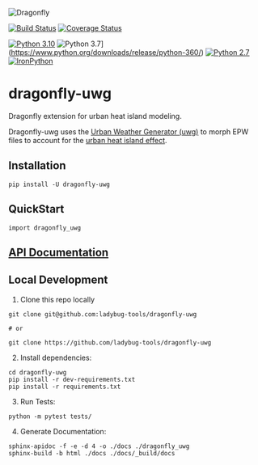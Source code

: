 ![Dragonfly](https://www.ladybug.tools/assets/img/dragonfly.png)

[![Build Status](https://github.com/ladybug-tools/dragonfly-uwg/workflows/CI/badge.svg)](https://github.com/ladybug-tools/dragonfly-uwg/actions)
[![Coverage Status](https://coveralls.io/repos/github/ladybug-tools/dragonfly-uwg/badge.svg?branch=master)](https://coveralls.io/github/ladybug-tools/dragonfly-uwg)

[![Python 3.10](https://img.shields.io/badge/python-3.10-orange.svg)](https://www.python.org/downloads/release/python-3100/) ![Python 3.7](https://img.shields.io/badge/python-3.7-blue.svg)](https://www.python.org/downloads/release/python-360/) [![Python 2.7](https://img.shields.io/badge/python-2.7-green.svg)](https://www.python.org/downloads/release/python-270/) [![IronPython](https://img.shields.io/badge/ironpython-2.7-red.svg)](https://github.com/IronLanguages/ironpython2/releases/tag/ipy-2.7.8/)

# dragonfly-uwg

Dragonfly extension for urban heat island modeling.

Dragonfly-uwg uses the [Urban Weather Generator (uwg)](https://github.com/ladybug-tools/uwg) to morph EPW files to account for the [urban heat island effect](https://en.wikipedia.org/wiki/Urban_heat_island).

## Installation

`pip install -U dragonfly-uwg`

## QuickStart

```console
import dragonfly_uwg
```

## [API Documentation](http://ladybug-tools.github.io/dragonfly-uwg/docs)

## Local Development

1. Clone this repo locally
```console
git clone git@github.com:ladybug-tools/dragonfly-uwg

# or

git clone https://github.com/ladybug-tools/dragonfly-uwg
```
2. Install dependencies:
```
cd dragonfly-uwg
pip install -r dev-requirements.txt
pip install -r requirements.txt
```

3. Run Tests:
```console
python -m pytest tests/
```

4. Generate Documentation:
```console
sphinx-apidoc -f -e -d 4 -o ./docs ./dragonfly_uwg
sphinx-build -b html ./docs ./docs/_build/docs
```
